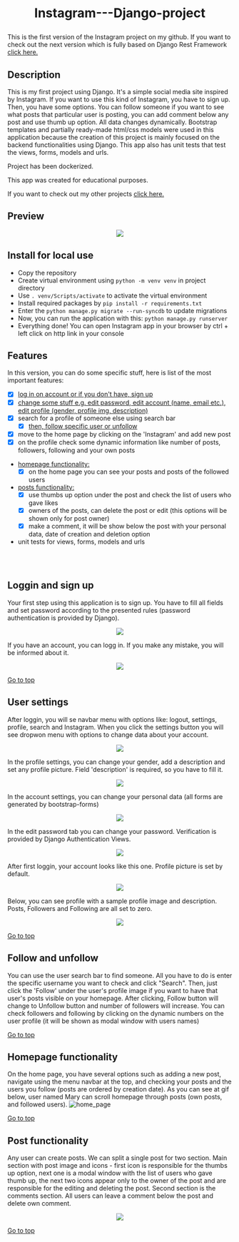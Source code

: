


# <p align=center> <a name="top">Instagram---Django-project </a></p>  

This is the first version of the Instagram project on my github. If you want to check out the next version which is fully based on Django Rest Framework [click here.](https://github.com/krzysztofgrabczynski/Instagram---DRF-project)

## Description
This is my first project using Django. It's a simple social media site inspired by Instagram. If you want to use this kind of Instagram, you have to sign up. Then, you have some options. You can follow someone if you want to see what posts that particular user is posting, you can add comment below any post and use thumb up option. All data changes dynamically. Bootstrap templates and partially ready-made html/css models were used in this application because the creation of this project is mainly focused on the backend functionalities using Django. 
This app also has unit tests that test the views, forms, models and urls.

Project has been dockerized.

This app was created for educational purposes.

If you want to check out my other projects [click here.](https://github.com/krzysztofgrabczynski)

## Preview
<p align="center">
  <img src="https://user-images.githubusercontent.com/90046128/217864503-6da8f31e-a7a7-4ad5-9adc-1f9e1229245e.gif">
</p>


## Install for local use 
- Copy the repository
- Create virtual environment using ``` python -m venv venv ``` in project directory
- Use ``` . venv/Scripts/activate ``` to activate the virtual environment
- Install required packages by ``` pip install -r requirements.txt ```
- Enter the ``` python manage.py migrate --run-syncdb ``` to update migrations
- Now, you can run the application with this: ``` python manage.py runserver ```
- Everything done! You can open Instagram app in your browser by ctrl + left click on http link in your console



## Features
In this version, you can do some specific stuff, here is list of the most important features:
- [x] [log in on account or if you don't have, sign up](#loggin-and-sign-up)
- [x] [change some stuff e.g. edit password, edit account (name, email etc.), edit profile (gender, profile img, description)](#user-settings)
- [x] search for a profile of someone else using search bar
  - [x] [then, follow specific user or unfollow](#follow-and-unfollow)
- [x] move to the home page by clicking on the 'Instagram' and add new post
- [x] on the profile check some dynamic information like number of posts, followers, following and your own posts
- [homepage functionality:](#homepage-functionality)
  - [x] on the home page you can see your posts and posts of the followed users
- [posts functionality:](#post-functionality)
  - [x] use thumbs up option under the post and check the list of users who gave likes
  - [x] owners of the posts, can delete the post or edit (this options will be shown only for post owner)
  - [x] make a comment, it will be show below the post with your personal data, date of creation and deletion option
- unit tests for views, forms, models and urls

<br><br>



## Loggin and sign up
Your first step using this application is to sign up. You have to fill all fields and set password according to the presented rules (password authentication is provided by Django).
<p  align="center">
  <img src="https://user-images.githubusercontent.com/90046128/217618679-a96ca44d-50f7-4fd9-940a-dd87014625c8.png"/>
</p>
If you have an account, you can logg in. If you make any mistake, you will be informed about it.
<p  align="center">
  <img src="https://user-images.githubusercontent.com/90046128/217618696-c1c998a2-c8f6-475d-a0b4-c4bf381c484a.png"/>
</p>

[Go to top](#top) 
  
  
## User settings
After loggin, you will se navbar menu with options like: logout, settings, profile, search and Instagram. When you click the settings button you will see dropwon menu with options to change data about your account.
<p  align="center">
  <p  align="center">
  <img src="https://user-images.githubusercontent.com/90046128/217619210-6daeaffb-4c21-4c0b-a4b5-1f32a9cee7b6.png"/>
</p>
In the profile settings, you can change your gender, add a description and set any profile picture. Field 'description' is required, so you have to fill it.
<p  align="center">
  <img src="https://user-images.githubusercontent.com/90046128/217619310-dbd1e39f-c0ae-4712-9c7f-56cbd5d44d20.png"/>
</p>
In the account settings, you can change your personal data (all forms are generated by bootstrap-forms)
<p  align="center">
  <img src="https://user-images.githubusercontent.com/90046128/217619338-ddb0b0dd-e29b-4214-bfee-c3fd039a9779.png"/>
</p>
In the edit password tab you can change your password. Verification is provided by Django Authentication Views.
<p  align="center">
  <img src="https://user-images.githubusercontent.com/90046128/217619364-8f24be64-6778-420f-aed2-64bb7307deb1.png"/>
</p>
After first loggin, your account looks like this one. Profile picture is set by default.
<p  align="center">
  <img src="https://user-images.githubusercontent.com/90046128/217624866-6059fb5c-ac73-467d-89b4-daa5570513d3.png"/>
</p>
Below, you can see profile with a sample profile image and description. Posts, Followers and Following are all set to zero.
<p  align="center">
  <img src="https://user-images.githubusercontent.com/90046128/217624876-dd8b50e1-116b-44ca-9edb-dcaa8063566e.png"/>
</p>

[Go to top](#top) 


## Follow and unfollow 
You can use the user search bar to find someone. All you have to do is enter the specific username you want to check and click "Search". Then, just click the 'Follow' under the user's profile image if you want to have that user's posts visible on your homepage. After clicking, Follow button will change to Unfollow button and number of followers will increase. You can check followers and following by clicking on the dynamic numbers on the user profile (it will be shown as modal window with users names)


[Go to top](#top) 


## Homepage functionality
On the home page, you have several options such as adding a new post, navigate using the menu navbar at the top, and checking your posts and the users you follow (posts are ordered by creation date). As you can see at gif below, user named Mary can scroll homepage through posts (own posts, and followed users).
![home_page](https://user-images.githubusercontent.com/90046128/217638004-cbe80f09-4247-4f32-90b2-a4c50b2f3d1d.gif)

[Go to top](#top) 


## Post functionality
Any user can create posts. We can split a single post for two section. Main section with post image and icons - first icon is responsible for the thumbs up option, next one is a modal window with the list of users who gave thumb up, the next two icons appear only to the owner of the post and are responsible for the editing and deleting the post. Second section is the comments section. All users can leave a comment below the post and delete own comment.
<p  align="center">
  <img src="https://user-images.githubusercontent.com/90046128/217635247-751556d7-b472-445c-b944-7d8da2bb83fd.png"/>
</p>


[Go to top](#top) 
